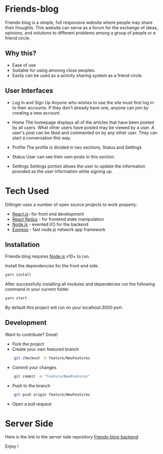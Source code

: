 # Friends-blog

Friends-blog is a simple, full responsive website where people may share their thoughts. This website can serve as a forum for the exchange of ideas, opinions, and solutions to different problems among a group of people or a friend circle.


## Why this?

- Ease of use
- Suitable for using amoong close peoples.
- Easily can be used as a activity sharing system as a friend circle.

## User Interfaces

- Log In and Sign Up
Anyone who wishes to use the site must first log in to their accounts. If they don't already have one, anyone can join by creating a new account.

- Home
The homepage displays all of the articles that have been posted by all users. What other users have posted may be viewed by a user. A user's post can be liked and commented on by any other user. They can start a conversation this way.

- Profile
The profile is divided in two sections, Status and Settings

- Status
User can see their own posts in this section.

- Settings
Settings portion allows the user to update the information provided as the user information while signing up.
# Tech Used

Dillinger uses a number of open source projects to work properly:
- [React.js](https://reactjs.org/)- for front end development
- [React Redux](https://react-redux.js.org/) - for frontend  state manipulation
- [Node.js](http://nodejs.org/) - evented I/O for the backend
- [Express](https://expressjs.com/) - fast node.js network app framework

## Installation

Friends-blog requires [Node.js](https://nodejs.org/) v10+ to run.

Install the dependencies for the front end side.

```sh
yarn install
```
After successfully installing all modules and dependecies run the following command in your current folder
```sh
yarn start
```

By default this project will run on your localhost:3000 port.
## Development

Want to contribute? Great!

- Fork the project
- Create your own featured branch
```sh
    git checkout -b feature/NewFeatures
```
- Commit your changes
```sh
    git commit -m "feature/NewFeatures"
```
- Push to the branch
```sh
    git push origin feature/NewFeatures
```
- Open a pull request

# Server Side

Here is the link to the server side repository
 [friends-blog-backend](https://github.com/MDAmir159/friends-blog-backend)
 
 Enjoy !
